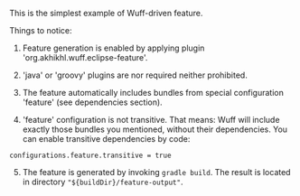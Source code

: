 This is the simplest example of Wuff-driven feature.

Things to notice:

1. Feature generation is enabled by applying plugin 'org.akhikhl.wuff.eclipse-feature'.

2. 'java' or 'groovy' plugins are nor required neither prohibited.

3. The feature automatically includes bundles from special configuration 'feature' (see dependencies section).

4. 'feature' configuration is not transitive. That means: Wuff will include exactly those bundles you mentioned, without their dependencies. You can enable transitive dependencies by code:
  ```
  configurations.feature.transitive = true
  ```
  
5. The feature is generated by invoking `gradle build`. The result is located in directory `"${buildDir}/feature-output"`.


